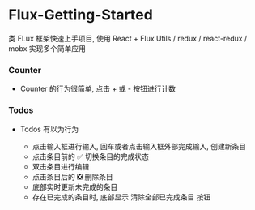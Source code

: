 # Flux-Getting-Started
类 FLux 框架快速上手项目, 使用 React + Flux Utils / redux / react-redux / mobx 实现多个简单应用

### Counter
- Counter 的行为很简单, 点击 + 或 - 按钮进行计数

### Todos
- Todos 有以为行为

    - 点击输入框进行输入, 回车或者点击输入框外部完成输入, 创建新条目
    - 点击条目前的 ✅ 切换条目的完成状态
    - 双击条目进行编辑
    - 点击条目后的 ❎ 删除条目
    - 底部实时更新未完成的条目
    - 存在已完成的条目时, 底部显示 清除全部已完成条目 按钮
